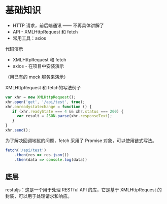 # 基础知识

- HTTP 请求，前后端通讯 —— 不再具体讲解了
- API - XMLHttpRequest 和 fetch
- 常用工具：axios

代码演示
- XMLHttpRequest 和 fetch
- axios - 在项目中安装演示

（用已有的 mock 服务来演示）


XMLHttpRequest 和 fetch的写法例子

```js
var xhr = new XMLHttpRequest();
xhr.open('get', '/api/test', true);
xhr.onreadystatechange = function () {
   if (xhr.readyState === 4 && xhr.status === 200) {
     var result = JSON.parse(xhr.responseText);
   }
}
xhr.send();
```
为了解决回调地狱的问题，fetch 采用了 Promise 对象，可以使用链式写法。


```js
fetch('/api/test')
    .then(res => res.json())
    .then(data => console.log(data))
```

## 底层
resfuljs：这是一个用于处理 RESTful API 的库，它是基于 XMLHttpRequest 的封装，可以用于处理请求和响应。